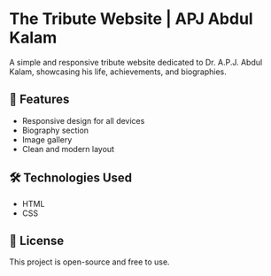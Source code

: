 # The Tribute Website | APJ Abdul Kalam

A simple and responsive tribute website dedicated to Dr. A.P.J. Abdul Kalam, showcasing his life, achievements, and biographies.

## 🚀 Features
- Responsive design for all devices
- Biography section
- Image gallery
- Clean and modern layout

## 🛠️ Technologies Used
- HTML
- CSS

## 📜 License
This project is open-source and free to use.

